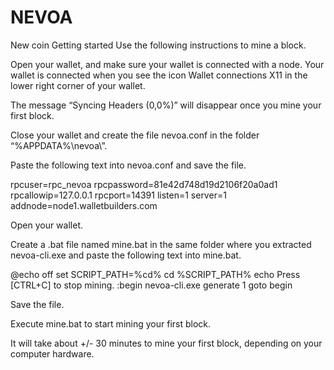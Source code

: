 # NEVOA
New coin 
Getting started
Use the following instructions to mine a block.

Open your wallet, and make sure your wallet is connected with a node.
Your wallet is connected when you see the icon Wallet connections X11 in the lower right corner of your wallet.

The message “Syncing Headers (0,0%)” will disappear once you mine your first block.

Close your wallet and create the file nevoa.conf in the folder “%APPDATA%\nevoa\”.

Paste the following text into nevoa.conf and save the file.

rpcuser=rpc_nevoa
rpcpassword=81e42d748d19d2106f20a0ad1
rpcallowip=127.0.0.1
rpcport=14391
listen=1
server=1
addnode=node1.walletbuilders.com

Open your wallet.

Create a .bat file named mine.bat in the same folder where you extracted nevoa-cli.exe and paste the following text into mine.bat.

@echo off
set SCRIPT_PATH=%cd%
cd %SCRIPT_PATH%
echo Press [CTRL+C] to stop mining.
:begin
 nevoa-cli.exe generate 1
goto begin

Save the file.

Execute mine.bat to start mining your first block.

It will take about +/- 30 minutes to mine your first block, depending on your computer hardware.

